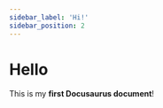 ```yaml
---  
sidebar_label: 'Hi!'  
sidebar_position: 2 
---
```


# Hello

This is my **first Docusaurus document**!



